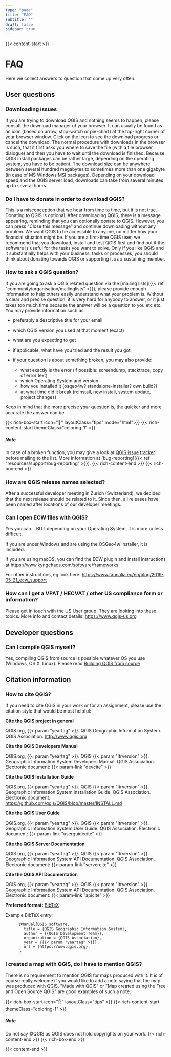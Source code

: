 ```yaml
---
type: "page"
title: "FAQ"
subtitle: ""
draft: false
sidebar: true
---
```


{{< content-start  >}}

# FAQ

Here we collect answers to question that come up very often.



## User questions

### Downloading issues

If you are trying to download QGIS and nothing seems to happen, please consult the download manager of your browser.
It can usually be found as an icon (based on arrow, stop-watch or pie-chart) at the top-right corner of your browser window.
Click on the icon to see the download progress or cancel the download. The normal procedure with downloads in the
browser is such, that it first asks you where to save the file (with a file browser dialogue) and then you have to wait
until the download is finished. Because QGIS install packages can be rather large, depending on the operating system, you have to be patient.
The download size can be anywhere between several hundred megabytes to sometimes more than
one gigabyte (in case of MS Windows MSI packages). Depending on your download speed and the QGIS server load, downloads
can take from several minutes up to several hours.

### Do I have to donate in order to download QGIS?

This is a misconception that we hear from time to time, but it is not true. Donating to QGIS is optional.
After downloading QGIS, there is a message appearing, reminding that you can optionally donate to QGIS. However, you can press
"Close this message" and continue downloading without any problem. We want QGIS to be accessible to anyone, no matter
how your financial situation might be. If you are a first-time QGIS user, we recommend that you download, install and test
QGIS first and find out if the software is useful for the tasks you want to solve. Only if you like QGIS and it
substantially helps with your business, tasks or processes, you should think about donating towards QGIS or
supporting it as a sustaining member.

### How to ask a QGIS question?

If you are going to ask a QGIS related question via the [mailing lists]({{< ref "community/organisation/mailinglists" >}}),
please provide enough information to help others easily understand what your problem is.
Without a clear and precise question, it is very hard for anybody to answer, or it
just takes too much time because the answer will be a question to you etc etc.
You may provide information such as:

- preferably a descriptive title for your email
- which QGIS version you used at that moment (exact)
- what are you expecting to get
- if applicable, what have you tried and the result you got
- if your question is about something broken, you may also provide:

  - what exactly is the error (if possible: screendump, stacktrace, copy of error text)
  - which Operating System and version
  - how you installed it (osgeo4w? standalone-installer? own build?)
  - at what time did it break (reinstall, new install, system update, project changes)

Keep in mind that the more precise your question is, the quicker and more
accurate the answer can be.

{{< rich-box-start icon="💁" layoutClass="tips" mode="html">}}
{{< rich-content-start themeClass="coloring-1" >}}
##### Note
In case of a broken function, you may give a look at [QGIS issue tracker](https://github.com/qgis/QGIS/issues) before mailing to the list. More information at [bug-reporting]({{< ref "resources/support/bug-reporting" >}}).
{{< rich-content-end >}}
{{< rich-box-end >}}

### How are QGIS release names selected?

After a successful developer meeting in Zurich (Switzerland), we decided that
the next release should be related to it. Since then, all releases have been named
after locations of our developer meetings. 

### Can I open ECW files with QGIS?

Yes you can... BUT depending on your Operating System, it is more or less difficult.

If you are under Windows and are using the OSGeo4w installer, it is included.

If you are using macOS, you can find the ECW plugin and install instructions at
https://www.kyngchaos.com/software/frameworks

For other instructions, eg look here: https://www.faunalia.eu/en/blog/2019-05-21_ecw_support

### How can I get a VPAT / HECVAT / other US compliance form or information? 

Please get in touch with the US User group. They are looking into these topics. 
More info and contact details: https://www.qgis-us.org



## Developer questions

### Can I compile QGIS myself?

Yes, compiling QGIS from source is possible whatever OS you use (Windows, OS X,
Linux). Please read [Building QGIS from source](https://github.com/qgis/QGIS/blob/master/INSTALL.md)



## Citation information

### How to cite QGIS?

If you need to cite QGIS in your work or for an assignment, please use the citation style that would be most helpful:


**Cite the QGIS project in general**


QGIS.org, {{< param "yeartag" >}}. QGIS Geographic Information System. QGIS Association. http://www.qgis.org


**Cite the QGIS Developers Manual**


QGIS.org, {{< param "yeartag" >}}. QGIS {{< param "ltrversion" >}}. Geographic Information System Developers Manual. QGIS Association. 
Electronic document: {{< param-link "devcite" >}}


**Cite the QGIS Installation Guide**


QGIS.org, {{< param "yeartag" >}}. QGIS {{< param "ltrversion" >}}. Geographic Information System Installation Guide. QGIS Association. 
Electronic document: https://github.com/qgis/QGIS/blob/master/INSTALL.md


**Cite the QGIS User Guide**


QGIS.org, {{< param "yeartag" >}}. QGIS {{< param "ltrversion" >}}. Geographic Information System User Guide. QGIS Association. 
Electronic document: {{< param-link "userguidecite" >}}

**Cite the QGIS Server Documentation**

QGIS.org, {{< param "yeartag" >}}. QGIS {{< param "ltrversion" >}}. Geographic Information System API Documentation. QGIS Association. 
Electronic document: {{< param-link "servercite" >}}


**Cite the QGIS API Documentation**

QGIS.org, {{< param "yeartag" >}}. QGIS {{< param "ltrversion" >}}. Geographic Information System API Documentation. QGIS Association. 
Electronic document: {{< param-link "apicite" >}}

**Preferred format:** [BibTeX](https://en.wikipedia.org/wiki/BibTeX)

Example BibTeX entry:

```
      @Manual{QGIS_software,
        title = {QGIS Geographic Information System},
        author = {{QGIS Development Team}},
        organization = {QGIS Association},
        year = {{{< param "yeartag" >}}},
        url = {https://www.qgis.org},
      }
```

### I created a map with QGIS, do I have to mention QGIS?

There is no requirement to mention QGIS for maps produced with it.
It is of course really welcome if you would like to add a note saying that the map was produced with QGIS.
"Made with QGIS" or "Map created using the Free and Open Source QGIS" are good examples of such a note.

{{< rich-box-start icon="✋" layoutClass="tips" >}}
{{< rich-content-start themeClass="coloring-1" >}}
##### Note

Do not say ©QGIS as QGIS does not hold copyrights on your work.
{{< rich-content-end >}}
{{< rich-box-end >}}



{{< content-end >}}
